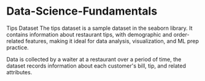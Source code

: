 # Data-Science-Fundamentals
Tips Dataset
The tips dataset is a sample dataset in the seaborn library. It contains information about restaurant tips, with demographic and order-related features, making it ideal for data analysis, visualization, and ML prep practice.


Data is collected by a waiter at a restaurant over a period of time, the dataset records information about each customer's bill, tip, and related attributes.

